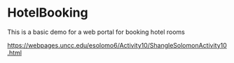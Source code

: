 # HotelBooking
This is a basic demo for a web portal for booking hotel rooms


https://webpages.uncc.edu/esolomo6/Activity10/ShangleSolomonActivity10.html
